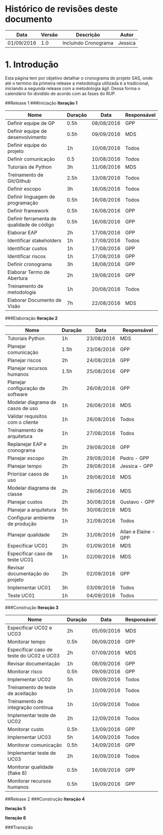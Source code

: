 # Histórico de revisões deste documento

|Data|Versão|Descrição|Autor|
|----|------|---------|-------|
|01/09/2016 |1.0 |Incluindo Cronograma |Jessica |

# 1. Introdução
Esta página tem por objetivo detalhar o cronograma do projeto SAS, onde até o termino da primeira release a metodologia utilizada é a tradicional, iniciando a segunda release com a metodologia ágil. Dessa forma o calendário foi dividido de acordo com as fases do RUP.

##Release 1
###Iniciação
**Iteração 1**

|Nome |Duração |Data|Responsável |
|-----|--------|----|------------|
|Definir equipe de GP|0.5h|08/08/2016|GPP|
|Definir equipe de desenvolvimento|0.5h|09/09/2016|MDS|
|Definir equipe do projeto|1h|10/08/2016|Todos|
|Definir comunicação|0.5|10/08/2016|Todos|
|Tutoriais de Python|3h|11/08/2016|MDS|
|Treinamento de Git/Github|2.5h|13/08/2016|Todos|
|Definir escopo|3h|16/08/2016|Todos|
|Definir linguagem de programação|0.5h|16/08/2016|Todos|
|Definir framework|0.5h|16/08/2016|GPP|
|Definir ferramenta de qualidade de código|0.5h|16/08/2016|GPP|
|Elaborar EAP|2h|17/08/2016|GPP|
|Identificar stakeholders|1h|17/08/2016|Todos|
|Identificar custos|1h|17/08/2016|GPP|
|Identificar riscos|1h|17/08/2016|GPP|
|Definir cronograma|3h|18/08/2016|GPP|
|Elaborar Termo de Abertura|2h|19/08/2016|GPP|
|Treinamento de metodologia|1h|20/08/2016|Todos|
|Elaborar Documento de Visão|7h|22/08/2016|MDS|

###Elaboração
**Iteração 2**

|Nome |Duração |Data|Responsável |
|-----|--------|----|------------|
|Tutoriais Python|1h|23/08/2016|MDS|
|Planejar comunicação|1.5h|23/08/2016|GPP|
|Planejar riscos|2h|24/08/2016|GPP|
|Planejar recursos humanos|1.5h|25/08/2016|GPP|
|Planejar configuração de software|2h|26/08/2016|GPP|
|Modelar diagrama de casos de uso|1h|26/08/2016|MDS|
|Validar requisitos com o cliente|1h|26/08/2016|Todos|
|Treinamento de arquitetura|1h|27/08/2016|Todos|
|Replanejar EAP e cronograma|2h|29/08/2016|GPP|
|Planejar escopo|2h|29/08/2016|Pedro - GPP|
|Planejar tempo|2h|29/08/2016|Jessica - GPP|
|Priorizar casos de uso|1h|29/08/2016|MDS|
|Modelar diagrama de classe|2h|29/08/2016|MDS|
|Planejar custos|2h|30/08/2016|Gustavo - GPP|
|Planejar a arquitetura|5h|30/08/2016|MDS|
|Configurar ambiente de produção|1h|31/08/2016|Todos|
|Planejar qualidade|2h|31/08/2016|Allan e Elaine - GPP|
|Especificar UC01|2h|01/09/2016|MDS|
|Especificar caso de teste UC01|1h|02/09/2016|MDS|
|Revisar documentação do projeto|2h|02/09/2016|GPP|
|Implementar UC01|3h|03/09/2016|Todos|
|Teste UC01|1h|04/09/2016|Todos|

###Construção
**Iteração 3**

|Nome |Duração |Data|Responsável |
|-----|--------|----|------------|
|Especificar UC02 e UC03|2h|05/09/2016|MDS|
|Monitorar tempo|0.5h|06/09/2016|GPP|
|Especificar caso de teste do UC02 e UC03|2h|07/09/2016|MDS|
|Revisar documentação|1h|08/09/2016|GPP|
|Monitorar risco|0.5h|09/09/2016|GPP|
|Implementar UC02|5h|09/09/2016|Todos|
|Treinamento de teste de aceitação|1h|10/09/2016|Todos|
|Treinamento de integração contínua|1h|10/09/2016|Todos|
|Implementar teste de UC02|2h|12/09/2016|Todos|
|Monitorar custo|0.5h|13/09/2016|GPP|
|Implementar UC03|5h|14/09/2016|Todos|
|Monitorar comunicação|0.5h|14/09/2016|GPP|
|Implementar teste de UC03|2h|16/09/2016|Todos|
|Monitorar qualidade (flake 8)|0.5h|16/09/2016|GPP|
|Monitorar recursos humanos|0.5h|19/09/2016|GPP|

##Release 2
###Construção
**Iteração 4**

**Iteração 5**

**Iteração 6**

###Transição